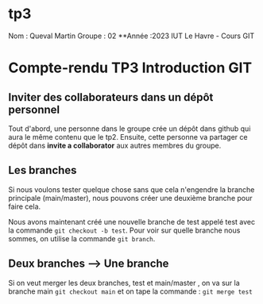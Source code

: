 # tp3
Nom : Queval Martin
Groupe : 02
**Année :2023
IUT Le Havre - Cours GIT

# Compte-rendu TP3 Introduction GIT

## Inviter des collaborateurs dans un dépôt personnel
Tout d'abord, une personne dans le groupe crée un dépôt dans github qui aura le même contenu que le tp2.
Ensuite, cette personne va partager ce dépôt dans **invite a collaborator** aux autres membres du groupe.

## Les branches
Si nous voulons tester quelque chose sans que cela n'engendre la branche principale (main/master), nous pouvons créer une deuxième branche pour faire cela.

Nous avons maintenant créé une nouvelle branche de test appelé test avec la commande `git checkout -b test`. Pour voir sur quelle branche nous sommes, on utilise la commande `git branch`.

## Deux branches --> Une branche
Si on veut merger les deux branches, test et main/master , on va sur la branche main `git checkout main` et on tape la commande :
`git merge test`
